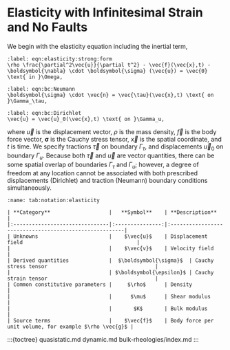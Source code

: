 # Elasticity with Infinitesimal Strain and No Faults

We begin with the elasticity equation including the inertial term,

```{math}
:label: eqn:elasticity:strong:form
\rho \frac{\partial^2\vec{u}}{\partial t^2} - \vec{f}(\vec{x},t) - \boldsymbol{\nabla} \cdot \boldsymbol{\sigma} (\vec{u}) = \vec{0} \text{ in }\Omega,
```

```{math}
:label: eqn:bc:Neumann
\boldsymbol{\sigma} \cdot \vec{n} = \vec{\tau}(\vec{x},t) \text{ on }\Gamma_\tau,
```

```{math}
:label: eqn:bc:Dirichlet
\vec{u} = \vec{u}_0(\vec{x},t) \text{ on }\Gamma_u,
```

where $\vec{u}$ is the displacement vector, $\rho$ is the mass density, $\vec{f}$ is the body force vector, $\boldsymbol{\sigma}$ is the Cauchy stress tensor, $\vec{x}$ is the spatial coordinate, and $t$ is time. We specify tractions $\vec{\tau}$ on boundary $\Gamma_\tau$, and displacements $\vec{u}_0$ on boundary $\Gamma_u$.
Because both $\vec{\tau}$ and $\vec{u}$ are vector quantities, there can be some spatial overlap of boundaries $\Gamma_\tau$ and $\Gamma_u$; however, a degree of freedom at any location cannot be associated with both prescribed displacements (Dirichlet) and traction (Neumann) boundary conditions simultaneously.

```{table} Mathematical notation for elasticity equation with infinitesimal strain.
:name: tab:notation:elasticity

| **Category**                   |   **Symbol**    | **Description**                                        |
|:-------------------------------|:---------------:|:-------------------------------------------------------|
| Unknowns                       |    $\vec{u}$    | Displacement field                                     |
|                                |    $\vec{v}$    | Velocity field                                         |
| Derived quantities             |  $\boldsymbol{\sigma}$  | Cauchy stress tensor                                   |
|                                | $\boldsymbol{\epsilon}$ | Cauchy strain tensor                                   |
| Common constitutive parameters |     $\rho$      | Density                                                |
|                                |      $\mu$      | Shear modulus                                          |
|                                |       $K$       | Bulk modulus                                           |
| Source terms                   |    $\vec{f}$    | Body force per unit volume, for example $\rho \vec{g}$ |
```

:::{toctree}
quasistatic.md
dynamic.md
bulk-rheologies/index.md
:::
